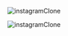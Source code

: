 ![instagramClone](https://user-euseiqueoruchtrai.githubusercontent.com/7783578/178891588-c22dcfa4-1d43-414a-a494-4edfcd2bf602.jpg)

![instagramClone](https://www.instagram.com/euseiqueoruchtrai/?utm_source=ig_web_button_share_sheet)
